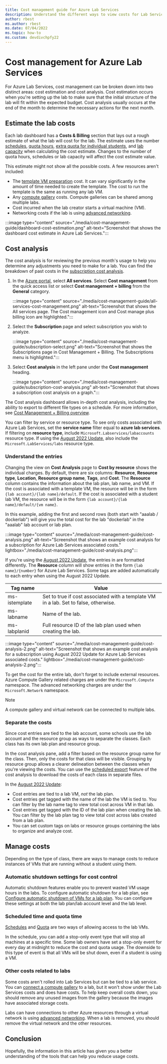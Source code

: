 ```yaml
---
title: Cost management guide for Azure Lab Services
description: Understand the different ways to view costs for Lab Services.
author: rbest
ms.author: rbest
ms.date: 07/04/2022
ms.topic: how-to
ms.custom: devdivchpfy22
---
```


# Cost management for Azure Lab Services

For Azure Lab Services, cost management can be broken down into two distinct areas: cost estimation and cost analysis. Cost estimation occurs when you're setting up the lab to make sure that the initial structure of the lab will fit within the expected budget. Cost analysis usually occurs at the end of the month to determine the necessary actions for the next month.

## Estimate the lab costs

Each lab dashboard has a **Costs & Billing** section that lays out a rough estimate of what the lab will cost for the lab. The estimate uses the number [schedules](classroom-labs-concepts.md#schedules), [quota hours](classroom-labs-concepts.md#quota), [extra quota for individual students](how-to-configure-student-usage.md#set-additional-quotas-for-specific-users), and [lab capacity](how-to-manage-vm-pool.md#set-lab-capacity) when calculating the cost estimate.  Changes to the number of quota hours, schedules or lab capacity will affect the cost estimate value.

This estimate might not show all the possible costs. A few resources aren't included:

- The [template VM preparation](how-to-create-manage-template.md#update-a-template-vm) cost. It can vary significantly in the amount of time needed to create the template. The cost to run the template is the same as running any lab VM.
- Any [compute gallery](how-to-use-shared-image-gallery.md) costs. Compute galleries can be shared among multiple labs.
- Cost incurred when the lab creator starts a virtual machine (VM).
- Networking costs if the lab is using [advanced networking](how-to-connect-vnet-injection.md).

:::image type="content" source="./media/cost-management-guide/dashboard-cost-estimation.png" alt-text="Screenshot that shows the dashboard cost estimate in Azure Lab Services.":::

## Cost analysis

The cost analysis is for reviewing the previous month's usage to help you determine any adjustments you need to make for a lab. You can find the breakdown of past costs in the [subscription cost analysis](../cost-management-billing/costs/quick-acm-cost-analysis.md). 

1. In the [Azure portal](https://portal.azure.com), select **All services**.  Select **Cost management** from the quick access list or select **Cost management + billing** from the **General** category.

    :::image type="content" source="./media/cost-management-guide/all-services-cost-management.png" alt-text="Screenshot that shows the All services page.  The Cost management icon and Cost manage plus billing icon are highlighted.":::
1. Select the **Subscription** page and select subscription you wish to analyze.

    :::image type="content" source="./media/cost-management-guide/subscription-select.png" alt-text="Screenshot that shows the Subscriptions page in Cost Management + Billing.  The Subscriptions menu is highlighted.":::

1. Select **Cost analysis** in the left pane under the **Cost management** heading.

    :::image type="content" source="./media/cost-management-guide/subscription-cost-analysis.png" alt-text="Screenshot that shows a subscription cost analysis on a graph.":::

The Cost analysis dashboard allows in-depth cost analysis, including the ability to export to different file types on a schedule. For more information, see [Cost Management + Billing overview](../cost-management-billing/cost-management-billing-overview.md).

You can filter by service or resource type. To see only costs associated with Azure Lab Services, set the **service name** filter equal to **azure lab services**.  If filtering on **resource type**, include `Microsoft.Labservices/labaccounts` resource type.  If using the [August 2022 Update](lab-services-whats-new.md), also include the `Microsoft.LabServices/labs` resource type.

### Understand the entries

Changing the view on **Cost Analysis** page to **Cost by resource** shows the individual charges.  By default, there are six columns: **Resource**, **Resource type**, **Location**, **Resource group name**, **Tags**, and **Cost**.   The **Resource** column contains the information about the lab plan, lab name, and VM. If the cost is associated with a template VM, the resource will be in the form `{lab account}/{lab name}/default`.  If the cost is associated with a student lab VM, the resource will be in the form `{lab account}/{lab name}/default/{vm name}`.

In this example, adding the first and second rows (both start with "aaalab / dockerlab") will give you the total cost for the lab "dockerlab" in the "aaalab" lab account or lab plan.

:::image type="content" source="./media/cost-management-guide/cost-analysis.png" alt-text="Screenshot that shows an example cost analysis for a subscription for Azure Lab Services associated costs." lightbox="./media/cost-management-guide/cost-analysis.png":::

If you're using the [August 2022 Update](lab-services-whats-new.md), the entries in are formatted differently.  The **Resource** column will show entries in the form `{lab name}/{number}` for Azure Lab Services. Some tags are added automatically to each entry when using the August 2022 Update.

| Tag name | Value |
| -------- | ----- |
| ms-istemplate | Set to true if cost associated with a template VM in a lab.  Set to false, otherwise. |
| ms-labname | Name of the lab. |
| ms-labplanid | Full resource ID of the lab plan used when creating the lab. |

:::image type="content" source="./media/cost-management-guide/cost-analysis-2.png" alt-text="Screenshot that shows an example cost analysis for a subscription using August 2022 Update for Azure Lab Services associated costs." lightbox="./media/cost-management-guide/cost-analysis-2.png":::

To get the cost for the entire lab, don't forget to include external resources.  Azure Compute Gallery related charges are under the `Microsoft.Compute` namespace.  The advanced networking charges are under the `Microsoft.Network` namespace.

> [!NOTE]
> A compute gallery and virtual network can be connected to multiple labs.

### Separate the costs

Since cost entries are tied to the lab account, some schools use the lab account and the resource group as ways to separate the classes. Each class has its own lab plan and resource group.

In the cost analysis pane, add a filter based on the resource group name for the class. Then, only the costs for that class will be visible. Grouping by resource group allows a clearer delineation between the classes when you're viewing the costs. You can use the [scheduled export](../cost-management-billing/costs/tutorial-export-acm-data.md) feature of the cost analysis to download the costs of each class in separate files.

In the [August 2022 Update](lab-services-whats-new.md):

- Cost entries are tied to a lab VM, *not* the lab plan.  
- Cost entries get tagged with the name of the lab the VM is tied to. You can filter by the lab name tag to view total cost across VM in that lab.
- Cost entries get tagged with the ID of the lab plan when creating the lab. You can filter by the lab plan tag to view total cost across labs created from a lab plan.
- You can set custom tags on labs or resource groups containing the labs to organize and analyze cost.

## Manage costs

Depending on the type of class, there are ways to manage costs to reduce instances of VMs that are running without a student using them.

### Automatic shutdown settings for cost control

Automatic shutdown features enable you to prevent wasted VM usage hours in the labs. To configure automatic shutdown for a lab plan, see [Configure automatic shutdown of VMs for a lab plan](how-to-configure-auto-shutdown-lab-plans.md).  You can configure these settings at both the lab plan/lab account level and the lab level.

### Scheduled time and quota time

[Schedules](classroom-labs-concepts.md#schedules) and [Quota](classroom-labs-concepts.md#quota) are two ways of allowing access to the lab VMs.

In the schedule, you can add a stop-only event type that will stop all machines at a specific time. Some lab owners have set a stop-only event for every day at midnight to reduce the cost and quota usage. The downside to this type of event is that all VMs will be shut down, even if a student is using a VM.

### Other costs related to labs

Some costs aren't rolled into Lab Services but can be tied to a lab service. You can [connect a compute gallery](how-to-attach-detach-shared-image-gallery.md) to a lab, but it won't show under the Lab Services costs and does have costs. To help keep overall costs down, you should remove any unused images from the gallery because the images have associated storage costs.

Labs can have connections to other Azure resources through a virtual network is using [advanced networking](how-to-connect-vnet-injection.md). When a lab is removed, you should remove the virtual network and the other resources.

## Conclusion

Hopefully, the information in this article has given you a better understanding of the tools that can help you reduce usage costs.
